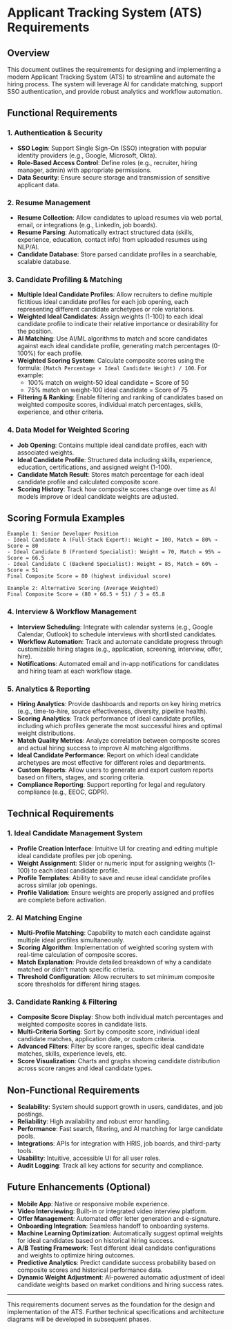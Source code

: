 # Applicant Tracking System (ATS) Requirements

## Overview
This document outlines the requirements for designing and implementing a modern Applicant Tracking System (ATS) to streamline and automate the hiring process. The system will leverage AI for candidate matching, support SSO authentication, and provide robust analytics and workflow automation.

## Functional Requirements

### 1. Authentication & Security
- **SSO Login**: Support Single Sign-On (SSO) integration with popular identity providers (e.g., Google, Microsoft, Okta).
- **Role-Based Access Control**: Define roles (e.g., recruiter, hiring manager, admin) with appropriate permissions.
- **Data Security**: Ensure secure storage and transmission of sensitive applicant data.

### 2. Resume Management
- **Resume Collection**: Allow candidates to upload resumes via web portal, email, or integrations (e.g., LinkedIn, job boards).
- **Resume Parsing**: Automatically extract structured data (skills, experience, education, contact info) from uploaded resumes using NLP/AI.
- **Candidate Database**: Store parsed candidate profiles in a searchable, scalable database.

### 3. Candidate Profiling & Matching
- **Multiple Ideal Candidate Profiles**: Allow recruiters to define multiple fictitious ideal candidate profiles for each job opening, each representing different candidate archetypes or role variations.
- **Weighted Ideal Candidates**: Assign weights (1-100) to each ideal candidate profile to indicate their relative importance or desirability for the position.
- **AI Matching**: Use AI/ML algorithms to match and score candidates against each ideal candidate profile, generating match percentages (0-100%) for each profile.
- **Weighted Scoring System**: Calculate composite scores using the formula: `(Match Percentage × Ideal Candidate Weight) / 100`. For example:
  - 100% match on weight-50 ideal candidate = Score of 50
  - 75% match on weight-100 ideal candidate = Score of 75
- **Filtering & Ranking**: Enable filtering and ranking of candidates based on weighted composite scores, individual match percentages, skills, experience, and other criteria.

### 4. Data Model for Weighted Scoring
- **Job Opening**: Contains multiple ideal candidate profiles, each with associated weights.
- **Ideal Candidate Profile**: Structured data including skills, experience, education, certifications, and assigned weight (1-100).
- **Candidate Match Result**: Stores match percentage for each ideal candidate profile and calculated composite score.
- **Scoring History**: Track how composite scores change over time as AI models improve or ideal candidate weights are adjusted.

## Scoring Formula Examples
```
Example 1: Senior Developer Position
- Ideal Candidate A (Full-Stack Expert): Weight = 100, Match = 80% → Score = 80
- Ideal Candidate B (Frontend Specialist): Weight = 70, Match = 95% → Score = 66.5
- Ideal Candidate C (Backend Specialist): Weight = 85, Match = 60% → Score = 51
Final Composite Score = 80 (highest individual score)

Example 2: Alternative Scoring (Average Weighted)
Final Composite Score = (80 + 66.5 + 51) / 3 = 65.8
```

### 4. Interview & Workflow Management
- **Interview Scheduling**: Integrate with calendar systems (e.g., Google Calendar, Outlook) to schedule interviews with shortlisted candidates.
- **Workflow Automation**: Track and automate candidate progress through customizable hiring stages (e.g., application, screening, interview, offer, hire).
- **Notifications**: Automated email and in-app notifications for candidates and hiring team at each workflow stage.

### 5. Analytics & Reporting
- **Hiring Analytics**: Provide dashboards and reports on key hiring metrics (e.g., time-to-hire, source effectiveness, diversity, pipeline health).
- **Scoring Analytics**: Track performance of ideal candidate profiles, including which profiles generate the most successful hires and optimal weight distributions.
- **Match Quality Metrics**: Analyze correlation between composite scores and actual hiring success to improve AI matching algorithms.
- **Ideal Candidate Performance**: Report on which ideal candidate archetypes are most effective for different roles and departments.
- **Custom Reports**: Allow users to generate and export custom reports based on filters, stages, and scoring criteria.
- **Compliance Reporting**: Support reporting for legal and regulatory compliance (e.g., EEOC, GDPR).

## Technical Requirements

### 1. Ideal Candidate Management System
- **Profile Creation Interface**: Intuitive UI for creating and editing multiple ideal candidate profiles per job opening.
- **Weight Assignment**: Slider or numeric input for assigning weights (1-100) to each ideal candidate profile.
- **Profile Templates**: Ability to save and reuse ideal candidate profiles across similar job openings.
- **Profile Validation**: Ensure weights are properly assigned and profiles are complete before activation.

### 2. AI Matching Engine
- **Multi-Profile Matching**: Capability to match each candidate against multiple ideal profiles simultaneously.
- **Scoring Algorithm**: Implementation of weighted scoring system with real-time calculation of composite scores.
- **Match Explanation**: Provide detailed breakdown of why a candidate matched or didn't match specific criteria.
- **Threshold Configuration**: Allow recruiters to set minimum composite score thresholds for different hiring stages.

### 3. Candidate Ranking & Filtering
- **Composite Score Display**: Show both individual match percentages and weighted composite scores in candidate lists.
- **Multi-Criteria Sorting**: Sort by composite score, individual ideal candidate matches, application date, or custom criteria.
- **Advanced Filters**: Filter by score ranges, specific ideal candidate matches, skills, experience levels, etc.
- **Score Visualization**: Charts and graphs showing candidate distribution across score ranges and ideal candidate types.

## Non-Functional Requirements

- **Scalability**: System should support growth in users, candidates, and job postings.
- **Reliability**: High availability and robust error handling.
- **Performance**: Fast search, filtering, and AI matching for large candidate pools.
- **Integrations**: APIs for integration with HRIS, job boards, and third-party tools.
- **Usability**: Intuitive, accessible UI for all user roles.
- **Audit Logging**: Track all key actions for security and compliance.

## Future Enhancements (Optional)
- **Mobile App**: Native or responsive mobile experience.
- **Video Interviewing**: Built-in or integrated video interview platform.
- **Offer Management**: Automated offer letter generation and e-signature.
- **Onboarding Integration**: Seamless handoff to onboarding systems.
- **Machine Learning Optimization**: Automatically suggest optimal weights for ideal candidates based on historical hiring success.
- **A/B Testing Framework**: Test different ideal candidate configurations and weights to optimize hiring outcomes.
- **Predictive Analytics**: Predict candidate success probability based on composite scores and historical performance data.
- **Dynamic Weight Adjustment**: AI-powered automatic adjustment of ideal candidate weights based on market conditions and hiring success rates.

---

This requirements document serves as the foundation for the design and implementation of the ATS. Further technical specifications and architecture diagrams will be developed in subsequent phases.
